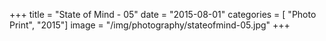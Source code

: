 +++
title = "State of Mind - 05"
date = "2015-08-01"
categories = [ "Photo Print", "2015"]
image = "/img/photography/stateofmind-05.jpg"
+++

